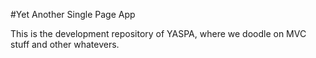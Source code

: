 #Yet Another Single Page App

This is the development repository of YASPA, where we doodle on MVC stuff and other whatevers.